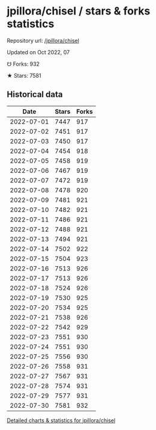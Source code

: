 # jpillora/chisel / stars & forks statistics

Repository url: [/jpillora/chisel](https://github.com/jpillora/chisel)

Updated on Oct 2022, 07

☋ Forks: 932

★ Stars: 7581

## Historical data
| Date | Stars | Forks |
|------|-------|-------|
| 2022-07-01 | 7447 | 917 | 
| 2022-07-02 | 7451 | 917 | 
| 2022-07-03 | 7450 | 917 | 
| 2022-07-04 | 7454 | 918 | 
| 2022-07-05 | 7458 | 919 | 
| 2022-07-06 | 7467 | 919 | 
| 2022-07-07 | 7472 | 919 | 
| 2022-07-08 | 7478 | 920 | 
| 2022-07-09 | 7481 | 921 | 
| 2022-07-10 | 7482 | 921 | 
| 2022-07-11 | 7486 | 921 | 
| 2022-07-12 | 7488 | 921 | 
| 2022-07-13 | 7494 | 921 | 
| 2022-07-14 | 7502 | 922 | 
| 2022-07-15 | 7504 | 923 | 
| 2022-07-16 | 7513 | 926 | 
| 2022-07-17 | 7513 | 926 | 
| 2022-07-18 | 7524 | 926 | 
| 2022-07-19 | 7530 | 925 | 
| 2022-07-20 | 7534 | 925 | 
| 2022-07-21 | 7538 | 926 | 
| 2022-07-22 | 7542 | 929 | 
| 2022-07-23 | 7551 | 930 | 
| 2022-07-24 | 7551 | 930 | 
| 2022-07-25 | 7556 | 930 | 
| 2022-07-26 | 7558 | 931 | 
| 2022-07-27 | 7567 | 931 | 
| 2022-07-28 | 7574 | 931 | 
| 2022-07-29 | 7577 | 931 | 
| 2022-07-30 | 7581 | 932 | 


[Detailed charts & statistics for jpillora/chisel](https://reviewgithub.com/rep/jpillora/chisel)
